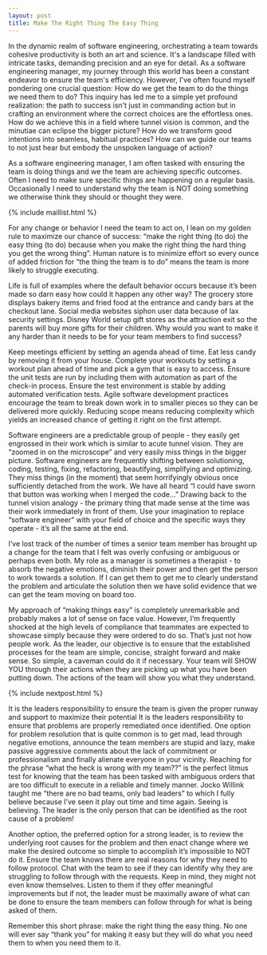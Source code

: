 ```yaml
---
layout: post
title: Make The Right Thing The Easy Thing
---
```


In the dynamic realm of software engineering, orchestrating a team towards cohesive productivity is both an art and science. It's a landscape filled with intricate tasks, demanding precision and an eye for detail. As a software engineering manager, my journey through this world has been a constant endeavor to ensure the team's efficiency. However, I've often found myself pondering one crucial question: How do we get the team to do the things we need them to do? This inquiry has led me to a simple yet profound realization: the path to success isn't just in commanding action but in crafting an environment where the correct choices are the effortless ones. How do we achieve this in a field where tunnel vision is common, and the minutiae can eclipse the bigger picture? How do we transform good intentions into seamless, habitual practices? How can we guide our teams to not just hear but embody the unspoken language of action?

As a software engineering manager, I am often tasked with ensuring the team is doing things and we the team are achieving specific outcomes. Often I need to make sure specific things are happening on a regular basis. Occasionally I need to understand why the team is NOT doing something we otherwise think they should or thought they were.

{% include maillist.html %}

For any change or behavior I need the team to act on, I lean on my golden rule to maximize our chance of success: “make the right thing (to do) the easy thing (to do) because when you make the right thing the hard thing you get the wrong thing”. Human nature is to minimize effort so every ounce of added friction for “the thing the team is to do” means the team is more likely to struggle executing.

Life is full of examples where the default behavior occurs because it’s been made so darn easy how could it happen any other way? The grocery store displays bakery items and fried food at the entrance and candy bars at the checkout lane. Social media websites siphon user data because of lax security settings. Disney World setup gift stores as the attraction exit so the parents will buy more gifts for their children. Why would you want to make it any harder than it needs to be for your team members to find success?

Keep meetings efficient by setting an agenda ahead of time. Eat less candy by removing it from your house. Complete your workouts by setting a workout plan ahead of time and pick a gym that is easy to access. Ensure the unit tests are run by including them with automation as part of the check-in process. Ensure the test environment is stable by adding automated verification tests. Agile software development practices encourage the team to break down work in to smaller pieces so they can be delivered more quickly. Reducing scope means reducing complexity which yields an increased chance of getting it right on the first attempt.

Software engineers are a predictable group of people - they easily get engrossed in their work which is similar to acute tunnel vision. They are “zoomed in on the microscope” and very easily miss things in the bigger picture. Software engineers are frequently shifting between solutioning, coding, testing, fixing, refactoring, beautifying, simplifying and optimizing. They miss things (in the moment) that seem horrifyingly obvious once sufficiently detached from the work. We have all heard “I could have sworn that button was working when I merged the code…” Drawing back to the tunnel vision analogy - the primary thing that made sense at the time was their work immediately in front of them. Use your imagination to replace “software engineer” with your field of choice and the specific ways they operate - it’s all the same at the end.

I’ve lost track of the number of times a senior team member has brought up a change for the team that I felt was overly confusing or ambiguous or perhaps even both. My role as a manager is sometimes a therapist - to absorb the negative emotions, diminish their power and then get the person to work towards a solution. If I can get them to get me to clearly understand the problem and articulate the solution then we have solid evidence that we can get the team moving on board too.

My approach of “making things easy” is completely unremarkable and probably makes a lot of sense on face value. However, I’m frequently shocked at the high levels of compliance that teammates are expected to showcase simply because they were ordered to do so. That’s just not how people work. As the leader, our objective is to ensure that the established processes for the team are simple, concise, straight forward and make sense. So simple, a caveman could do it if necessary. Your team will SHOW YOU through their actions when they are picking up what you have been putting down. The actions of the team will show you what they understand.

{% include nextpost.html %}

It is the leaders responsibility to ensure the team is given the proper runway and support to maximize their potential It is the leaders responsibility to ensure that problems are properly remediated once identified. One option for problem resolution that is quite common is to get mad, lead through negative emotions, announce the team members are stupid and lazy, make passive aggressive comments about the lack of commitment or professionalism and finally alienate everyone in your vicinity. Reaching for the phrase “what the heck is wrong with my team??” is the perfect litmus test for knowing that the team has been tasked with ambiguous orders that are too difficult to execute in a reliable and timely manner. Jocko Willink taught me “there are no bad teams, only bad leaders” to which I fully believe because I’ve seen it play out time and time again. Seeing is believing. The leader is the only person that can be identified as the root cause of a problem!

Another option, the preferred option for a strong leader, is to review the underlying root causes for the problem and then enact change where we make the desired outcome so simple to accomplish it’s impossible to NOT do it. Ensure the team knows there are real reasons for why they need to follow protocol. Chat with the team to see if they can identify why they are struggling to follow through with the requests. Keep in mind, they might not even know themselves. Listen to them if they offer meaningful improvements but if not, the leader must be maximally aware of what can be done to ensure the team members can follow through for what is being asked of them.

Remember this short phrase: make the right thing the easy thing. No one will ever say “thank you” for making it easy but they will do what you need them to when you need them to it.
